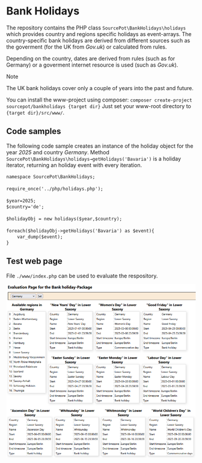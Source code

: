 # Bank Holidays

The repository contains the PHP class `SourcePot\BankHolidays\holidays` which provides country and regions specific holidays as event-arrays. The country-specific bank holidays are derived from different sources such as the goverment (for the UK from *Gov.uk*) or calculated from rules. 

Depending on the country, dates are derived from rules (such as for Germany) or a goverment internet resource is used (such as *Gov.uk*).

>[!NOTE]
>The UK bank holidays cover only a couple of years into the past and future.

You can install the www-project using composer: `composer create-project sourcepot/bankholidays {target dir}`
Just set your www-root directory to `{target dir}/src/www/`.


## Code samples

The following code sample creates an instance of the holiday object for the year *2025* and country *Germany*. Method `SourcePot\BankHolidays\holidays→getHolidays('Bavaria')` is a holiday iterator, returning an holiday event with every iteration.

```
namespace SourcePot\BankHolidays;
	
require_once('../php/holidays.php');

$year=2025;
$country='de';

$holidayObj = new holidays($year,$country);

foreach($holidayObj->getHolidays('Bavaria') as $event){
    var_dump($event);
}
```

## Test web page

File `./www/index.php` can be used to evaluate the respository.

![Web page screenshot](./assets/uk-sample-result.png)